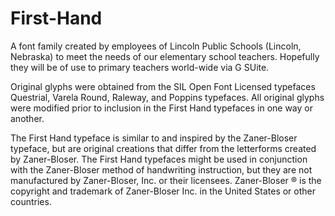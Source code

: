 # First-Hand
A font family created by employees of Lincoln Public Schools (Lincoln, Nebraska) to meet the needs of our elementary school teachers. Hopefully they will be of use to primary teachers world-wide via G SUite.

Original glyphs were obtained from the SIL Open Font Licensed typefaces Questrial, Varela Round, Raleway, and Poppins typefaces. All original glyphs were modified prior to inclusion in the First Hand typefaces in one way or another. 

The First Hand typeface is similar to and inspired by the Zaner-Bloser typeface, but are original creations that differ from the letterforms created by Zaner-Bloser. The First Hand typefaces might be used in conjunction with the Zaner-Bloser method of handwriting instruction, but they are not manufactured by Zaner-Bloser, Inc. or their licensees. Zaner-Bloser ® is the copyright and trademark of Zaner-Bloser Inc. in the United States or other countries.
